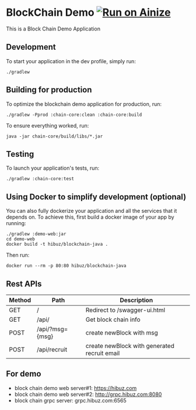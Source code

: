 # BlockChain Demo [![Run on Ainize](https://ainize.ai/static/images/run_on_ainize_button.svg)](https://ainize.web.app/redirect?git_repo=github.com/hibuz/blockchain-java)
This is a Block Chain Demo Application

## Development

To start your application in the dev profile, simply run:

    ./gradlew


## Building for production

To optimize the blockchain demo application for production, run:

    ./gradlew -Pprod :chain-core:clean :chain-core:build

To ensure everything worked, run:

    java -jar chain-core/build/libs/*.jar


## Testing

To launch your application's tests, run:

    ./gradlew :chain-core:test


## Using Docker to simplify development (optional)

You can also fully dockerize your application and all the services that it depends on.
To achieve this, first build a docker image of your app by running:

    ./gradlew :demo-web:jar
    cd demo-web
    docker build -t hibuz/blockchain-java .

Then run:

    docker run --rm -p 80:80 hibuz/blockchain-java


## Rest APIs


Method	| Path	| Description	|  
------------- | ------------------------- | ------------- |
GET	| /	| Redirect to /swagger-ui.html
GET	| /api/	| Get block chain info
POST	| /api/?msg={msg}	| create newBlock with msg
POST	| /api/recruit	| create newBlock with generated recruit email


## For demo

 * block chain demo web server#1: https://hibuz.com
 * block chain demo web server#2: http://grpc.hibuz.com:8080
 * block chain grpc server: grpc.hibuz.com:6565
